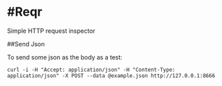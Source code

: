 #Reqr
====

Simple HTTP request inspector

##Send Json

To send some json as the body as a test:

    curl -i -H "Accept: application/json" -H "Content-Type: application/json" -X POST --data @example.json http://127.0.0.1:8666
